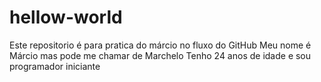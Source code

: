 # hellow-world
Este repositorio é para pratica do márcio no fluxo do GitHub
Meu nome é Márcio mas pode me chamar de Marchelo
Tenho 24 anos de idade e sou programador iniciante
